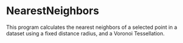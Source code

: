 # NearestNeighbors

This program calculates the nearest neighbors of a selected point in a dataset using a fixed distance radius, and a Voronoi Tessellation.

